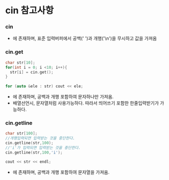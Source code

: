 # cin 참고사항

### cin

- <iostream>에 존재하며, 표준 입력버퍼에서 공백(' ')과 개행('\n')을 무시하고 값을 가져옴



### cin.get

```cpp
char str[10];
for(int i = 0; i <10; i++){
  str[i] = cin.get();
}
    
for (auto &ele : str) cout << ele;
```

- <iostream>에 존재하며, 공백과 개행 포함하여 문자하나만 가져옴.
- 배열선언시, 문자열처럼 사용가능하다. 따라서 띄어쓰기 포함한 한줄입력받기가 가능하다.



### cin.getline

```cpp
char str[100];
//개행입력되면 입력받는 것을 중단한다.
cin.getline(str,100);
//'i'가 입력되면 입력받는 것을 중단한다.
cin.getline(str,100,'i');

cout << str << endl;
```

- <iostream>에 존재하며, 공백과 개행 포함하여 문자열을 가져옴.

